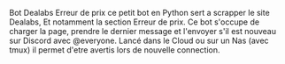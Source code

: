 Bot Dealabs Erreur de prix ce petit bot en Python sert a scrapper le site Dealabs, Et notamment la section Erreur de prix.
Ce bot s'occupe de charger la page, prendre le dernier message et l'envoyer s'il est nouveau sur Discord avec @everyone.
Lancé dans le Cloud ou sur un Nas (avec tmux) il permet d'etre avertis lors de nouvelle connection.
